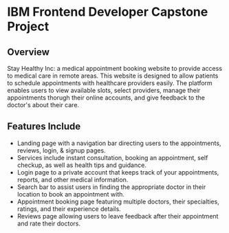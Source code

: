 # **IBM Frontend Developer Capstone Project**

## **Overview**
Stay Healthy Inc: a medical appointment booking website to provide access to medical care in remote areas. 
This website is designed to allow patients to schedule appointments with healthcare providers easily.
The platform enables users to view available slots, select providers, manage their appointments thorugh their online accounts, and give feedback to the doctor's about their care.

## **Features Include**
* Landing page with a navigation bar directing users to the appointments, reviews, login, & signup pages.
* Services include instant consultation, booking an appointment, self checkup, as well as health tips and guidance.
* Login page to a private account that keeps track of your appointments, reports, and other medical information.
* Search bar to assist users in finding the appropriate doctor in their location to book an appointment with.
* Appointment booking page featuring multiple doctors, their specialties, ratings, and their experience details.
* Reviews page allowing users to leave feedback after their appointment and rate their doctors.

